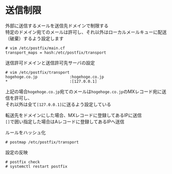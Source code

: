 # 送信制限  
外部に送信するメールを送信先ドメインで制限する  
特定のドメイン宛てのメールは許可し、それ以外はローカルメールキューに配送（破棄）するよう設定します  

```
# vim /etc/postfix/main.cf
transport_maps = hash:/etc/postfix/transport
```


送信許可ドメインと送信許可先サーバの設定  

```
# vim /etc/postfix/transport
hogehoge.co.jp	            :hogehoge.co.jp
*                           :[127.0.0.1]
```

上記の場合`hogehoge.co.jp`宛てのメールは`hogehoge.co.jp`のMXレコード宛に送信を許可し、  
それ以外は全て`[127.0.0.1]`に送るよう設定している  

転送先をドメインにした場合、MXレコードに登録してあるIPに送信  
`[]`で囲い指定した場合はAレコードに登録してあるIPへ送信  

ルールをハッシュ化  

```
# postmap /etc/postfix/transport
```

設定の反映  

```
# postfix check
# systemctl restart postfix
```
